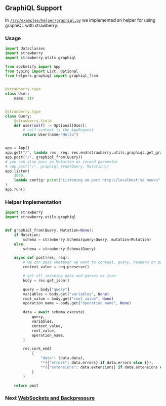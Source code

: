 ## GraphiQL Support
In [`/src/examples/helper/graphiql.py`](https://github.com/cirospaciari/socketify.py/blob/main/examples/graphiql.py) we implemented an helper for using graphiQL with strawberry.

### Usage
```python
import dataclasses
import strawberry
import strawberry.utils.graphiql

from socketify import App
from typing import List, Optional
from helpers.graphiql import graphiql_from


@strawberry.type
class User:
    name: str


@strawberry.type
class Query:
    @strawberry.field
    def user(self) -> Optional[User]:
        # self.context is the AppRequest
        return User(name="Hello")


app = App()
app.get("/", lambda res, req: res.end(strawberry.utils.graphiql.get_graphiql_html()))
app.post("/", graphiql_from(Query))
# you can also pass an Mutation as second parameter
# app.post("/", graphiql_from(Query, Mutation))
app.listen(
    3000,
    lambda config: print("Listening on port http://localhost:%d now\n" % config.port),
)
app.run()
```

### Helper Implementation

```python
import strawberry
import strawberry.utils.graphiql


def graphiql_from(Query, Mutation=None):
    if Mutation:
        schema = strawberry.Schema(query=Query, mutation=Mutation)
    else:
        schema = strawberry.Schema(Query)

    async def post(res, req):
        # we can pass whatever we want to context, query, headers or params, cookies etc
        context_value = req.preserve()

        # get all incoming data and parses as json
        body = res.get_json()

        query = body["query"]
        variables = body.get("variables", None)
        root_value = body.get("root_value", None)
        operation_name = body.get("operation_name", None)

        data = await schema.execute(
            query,
            variables,
            context_value,
            root_value,
            operation_name,
        )

        res.cork_end(
            {
                "data": (data.data),
                **({"errors": data.errors} if data.errors else {}),
                **({"extensions": data.extensions} if data.extensions else {}),
            }
        )

    return post

```

### Next [WebSockets and Backpressure](websockets-backpressure.md)